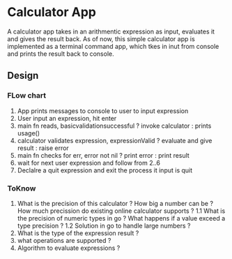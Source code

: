 # Calculator App
A calculator app takes in an arithmentic expression as input, evaluates it and gives the result back. As of now, this simple calculator app is implemented as a terminal command app, which tkes in inut from console and prints the result back to console.

## Design
### FLow chart
1. App prints messages to console to user to input expression
2. User input an expression, hit enter
3. main fn reads, basicvalidationsuccessful ? invoke calculator : prints usage()
4. calculator validates expression, expressionValid ? evaluate and give result : raise error
5. main fn checks for err, error not nil ? print error : print result
6. wait for next user expression and follow from 2..6
7. Declalre a quit expression and exit the process it input is quit

### ToKnow
1. What is the precision of this calculator ? How big a number can be ? How much precission do existing online calculator supports ?
    1.1 What is the precision of numeric types in go ? What happens if a value exceed a type precision ?
    1.2 Solution in go to handle large numbers ?
2. What is the type of the expression result  ?
3. what operations are supported ?
4. Algorithm to evaluate expressions ?



